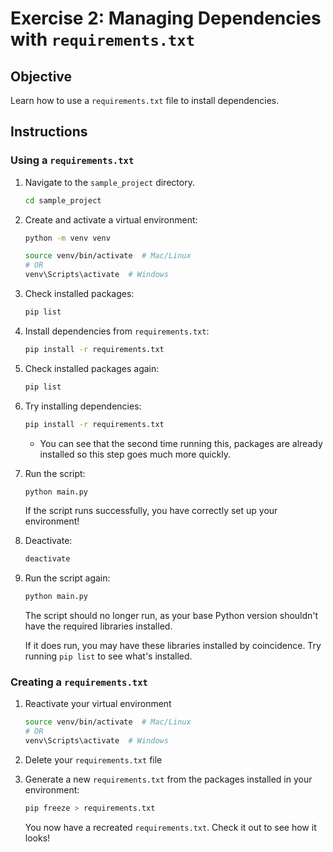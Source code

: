 # Exercise 2: Managing Dependencies with `requirements.txt`

## Objective

Learn how to use a `requirements.txt` file to install dependencies.

## Instructions

### Using a `requirements.txt`

1. Navigate to the `sample_project` directory.

   ```bash
   cd sample_project
   ```

2. Create and activate a virtual environment:

   ```bash
   python -m venv venv

   source venv/bin/activate  # Mac/Linux
   # OR
   venv\Scripts\activate  # Windows
   ```

3. Check installed packages:

   ```bash
   pip list
   ```

4. Install dependencies from `requirements.txt`:

   ```bash
   pip install -r requirements.txt
   ```

5. Check installed packages again:

   ```bash
   pip list
   ```

6. Try installing dependencies:

   ```bash
   pip install -r requirements.txt
   ```

   * You can see that the second time running this, packages are already installed so this step goes much more quickly. 

7. Run the script:

   ```bash
   python main.py
   ```
  
    If the script runs successfully, you have correctly set up your environment!

8. Deactivate:

   ```bash
   deactivate
   ```

9. Run the script again:

   ```bash
   python main.py
   ```

    The script should no longer run, as your base Python version shouldn't have the required libraries installed.
    
    If it does run, you may have these libraries installed by coincidence. Try running `pip list` to see what's installed.

### Creating a `requirements.txt`

1. Reactivate your virtual environment

   ```bash
   source venv/bin/activate  # Mac/Linux
   # OR
   venv\Scripts\activate  # Windows
   ```

2. Delete your `requirements.txt` file

3. Generate a new `requirements.txt` from the packages installed in your environment:

   ```bash
   pip freeze > requirements.txt
   ```

   You now have a recreated `requirements.txt`. Check it out to see how it looks!